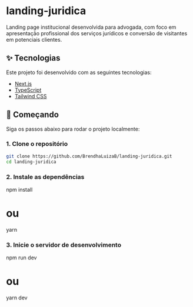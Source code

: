 # landing-juridica

Landing page institucional desenvolvida para advogada, com foco em apresentação profissional dos serviços jurídicos e conversão de visitantes em potenciais clientes.

## ✨ Tecnologias

Este projeto foi desenvolvido com as seguintes tecnologias:

- [Next.js](https://nextjs.org/)
- [TypeScript](https://www.typescriptlang.org/)
- [Tailwind CSS](https://tailwindcss.com/)

## 🚀 Começando

Siga os passos abaixo para rodar o projeto localmente:

### 1. Clone o repositório

```bash
git clone https://github.com/BrendhaLuizaB/landing-juridica.git
cd landing-juridica
```
### 2. Instale as dependências
npm install
# ou
yarn

### 3. Inicie o servidor de desenvolvimento
npm run dev
# ou
yarn dev
